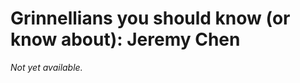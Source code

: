 Grinnellians you should know (or know about): Jeremy Chen
=========================================================

*Not yet available.*
